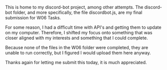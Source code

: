 This is home to my discord-bot project, among other attempts. The discord-bot folder, and more specifically, the file discordbot.js, are my final submission for W06 Tasks.

For some reason, I had a difficult time with API's and getting them to update on my computer. Therefore, I shifted my focus onto something that was closer aligned with my interests and something that I could complete.

Because none of the files in the W06 folder were completed, they are unable to run correctly, but I figured I would upload them here anyway.

Thanks again for letting me submit this today, it is much appreciated.
